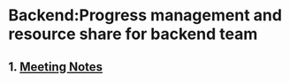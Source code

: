 # Backend:Progress management and resource share for backend team

## 1. [Meeting Notes](https://github.com/Furiends/Backend/blob/main/meeting%20notes.md)
